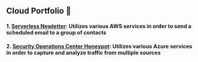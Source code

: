 ## Cloud Portfolio 👋

#### 1. [Serverless Newletter](https://github.com/uchennak/Email-Newsletter): Utilizes various AWS services in order to send a scheduled email to a group of contacts
#### 2. [Security Operations Center Honeypot](https://github.com/uchennak/Azure-Hnypot): Utilizes various Azure services in order to capture and analyze traffic from multiple sources
